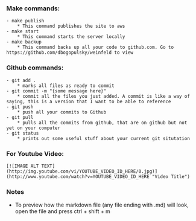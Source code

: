 ### Make commands:
    - make publish
        * This command publishes the site to aws
    - make start
        * This command starts the server locally
    - make backup
        * This command backs up all your code to github.com. Go to https://github.com/dbogopulsky/weinfeld to view


 ### Github commands:

    - git add .
        * marks all files as ready to commit
    - git commit -m "{some message here}"
        * commit all the files you just added. A commit is like a way of saying, this is a version that I want to be able to reference
    - git push
        * push all your commits to Github
    - git pull
        * pulls all the commits from github, that are on github but not yet on your computer
    - git status
        * prints out some useful stuff about your current git situtation

### For Youtube Video:
`[![IMAGE ALT TEXT](http://img.youtube.com/vi/YOUTUBE_VIDEO_ID_HERE/0.jpg)](http://www.youtube.com/watch?v=YOUTUBE_VIDEO_ID_HERE "Video Title")`


### Notes

* To preview how the markdown file (any file ending with .md) will look,
open the file and press ctrl + shift + m
